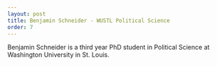 ```yaml
---
layout: post
title: Benjamin Schneider - WUSTL Political Science
order: 7
---
```



Benjamin Schneider is a third year PhD student in Political Science at Washington University in St. Louis.

